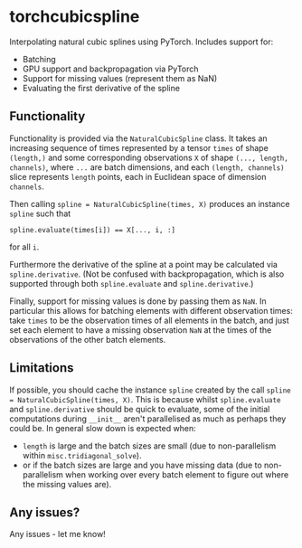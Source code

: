 # torchcubicspline
Interpolating natural cubic splines using PyTorch. Includes support for:
- Batching
- GPU support and backpropagation via PyTorch
- Support for missing values (represent them as NaN)
- Evaluating the first derivative of the spline

## Functionality

Functionality is provided via the `NaturalCubicSpline` class. It takes an increasing sequence of times represented by a tensor `times` of shape `(length,)` and some corresponding observations `X` of shape `(..., length, channels)`, where `...` are batch dimensions, and each `(length, channels)` slice represents `length` points, each in Euclidean space of dimension `channels`.

Then calling `spline = NaturalCubicSpline(times, X)` produces an instance `spline` such that
```
spline.evaluate(times[i]) == X[..., i, :]
```
for all `i`.

Furthermore the derivative of the spline at a point may be calculated via `spline.derivative`. (Not be confused with backpropagation, which is also supported through both `spline.evaluate` and `spline.derivative`.)

Finally, support for missing values is done by passing them as `NaN`. In particular this allows for batching elements with different observation times: take `times` to be the observation times of all elements in the batch, and just set each element to have a missing observation `NaN` at the times of the observations of the other batch elements.

## Limitations

If possible, you should cache the instance `spline` created by the call `spline = NaturalCubicSpline(times, X)`. This is because whilst `spline.evaluate` and `spline.derivative` should be quick to evaluate, some of the initial computations during `__init__` aren't parallelised as much as perhaps they could be. In general slow down is expected when:
- `length` is large and the batch sizes are small (due to non-parallelism within `misc.tridiagonal_solve`).
- or if the batch sizes are large and you have missing data (due to non-parallelism when working over every batch element to figure out where the missing values are).

## Any issues?

Any issues - let me know!
